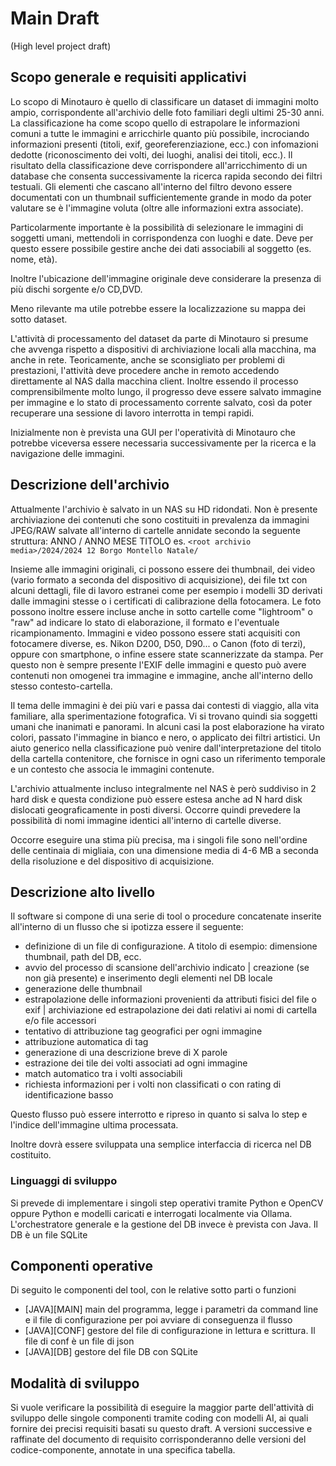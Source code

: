 # Main Draft
(High level project draft)

## Scopo generale e requisiti applicativi
Lo scopo di Minotauro è quello di classificare un dataset di immagini molto ampio, corrispondente all'archivio delle foto familiari degli ultimi 25-30 anni.
La classificazione ha come scopo quello di estrapolare le informazioni comuni a tutte le immagini e arricchirle quanto più possibile, incrociando informazioni presenti (titoli, exif, georeferenziazione, ecc.) con infomazioni dedotte (riconoscimento dei volti, dei luoghi, analisi dei titoli, ecc.).
Il risultato della classificazione deve corrispondere all'arricchimento di un database che consenta successivamente la ricerca rapida secondo dei filtri testuali.
Gli elementi che cascano all'interno del filtro devono essere documentati con un thumbnail sufficientemente grande in modo da poter valutare se è l'immagine voluta (oltre alle informazioni extra associate).

Particolarmente importante è la possibilità di selezionare le immagini di soggetti umani, mettendoli in corrispondenza con luoghi e date. 
Deve per questo essere possibile gestire anche dei dati associabili al soggetto (es. nome, età).

Inoltre l'ubicazione dell'immagine originale deve considerare la presenza di più dischi sorgente e/o CD,DVD. 

Meno rilevante ma utile potrebbe essere la localizzazione su mappa dei sotto dataset.

L'attività di processamento del dataset da parte di Minotauro si presume che avvenga rispetto a dispositivi di archiviazione locali alla macchina, ma anche in rete. Teoricamente, anche se sconsigliato per problemi di prestazioni, l'attività deve procedere anche in remoto accedendo direttamente al NAS dalla macchina client.
Inoltre essendo il processo comprensibilmente molto lungo, il progresso deve essere salvato immagine per immagine e lo stato di processamento corrente salvato, così da poter recuperare una sessione di lavoro interrotta in tempi rapidi.

Inizialmente non è prevista una GUI per l'operatività di Minotauro che potrebbe viceversa essere necessaria successivamente per la ricerca e la navigazione delle immagini.

## Descrizione dell'archivio
Attualmente l'archivio è salvato in un NAS su HD ridondati. Non è presente archiviazione dei contenuti che sono costituiti in prevalenza da immagini JPEG/RAW salvate all'interno di cartelle annidate secondo la seguente struttura:
ANNO / ANNO MESE TITOLO
es. ```<root archivio media>/2024/2024 12 Borgo Montello Natale/```

Insieme alle immagini originali, ci possono essere dei thumbnail, dei video (vario formato a seconda del dispositivo di acquisizione), dei file txt con alcuni dettagli, file di lavoro estranei come per esempio i modelli 3D derivati dalle immagini stesse o i certificati di calibrazione della fotocamera.
Le foto possono inoltre essere incluse anche in sotto cartelle come "lightroom" o "raw" ad indicare lo stato di elaborazione, il formato e l'eventuale ricampionamento. 
Immagini e video possono essere stati acquisiti con fotocamere diverse, es. Nikon D200, D50, D90... o Canon (foto di terzi), oppure con smartphone, o infine essere state scannerizzate da stampa.
Per questo non è sempre presente l'EXIF delle immagini e questo può avere contenuti non omogenei tra immagine e immagine, anche all'interno dello stesso contesto-cartella.

Il tema delle immagini è dei più vari e passa dai contesti di viaggio, alla vita familiare, alla sperimentazione fotografica. Vi si trovano quindi sia soggetti umani che inanimati e panorami. 
In alcuni casi la post elaborazione ha virato colori, passato l'immagine in bianco e nero, o applicato dei filtri artistici.
Un aiuto generico nella classificazione può venire dall'interpretazione del titolo della cartella contenitore, che fornisce in ogni caso un riferimento temporale e un contesto che associa le immagini contenute.

L'archivio attualmente incluso integralmente nel NAS è però suddiviso in 2 hard disk e questa condizione può essere estesa anche ad N hard disk dislocati geograficamente in posti diversi.
Occorre quindi prevedere la possibilità di nomi immagine identici all'interno di cartelle diverse.

Occorre eseguire una stima più precisa, ma i singoli file sono nell'ordine delle centinaia di migliaia, con una dimensione media di 4-6 MB a seconda della risoluzione e del dispositivo di acquisizione.

## Descrizione alto livello
Il software si compone di una serie di tool o procedure concatenate inserite all'interno di un flusso che si ipotizza essere il seguente:
- definizione di un file di configurazione. A titolo di esempio: dimensione thumbnail, path del DB, ecc.
- avvio del processo di scansione dell'archivio indicato | creazione (se non già presente) e inserimento degli elementi nel DB locale
- generazione delle thumbnail 
- estrapolazione delle informazioni provenienti da attributi fisici del file o exif | archiviazione ed estrapolazione dei dati relativi ai nomi di cartella e/o file accessori
- tentativo di attribuzione tag geografici per ogni immagine
- attribuzione automatica di tag
- generazione di una descrizione breve di X parole
- estrazione dei tile dei volti associati ad ogni immagine
- match automatico tra i volti associabili
- richiesta informazioni per i volti non classificati o con rating di identificazione basso

Questo flusso può essere interrotto e ripreso in quanto si salva lo step e l'indice dell'immagine ultima processata.

Inoltre dovrà essere sviluppata una semplice interfaccia di ricerca nel DB costituito. 

### Linguaggi di sviluppo
Si prevede di implementare i singoli step operativi tramite Python e OpenCV oppure Python e modelli caricati e interrogati localmente via Ollama.
L'orchestratore generale e la gestione del DB invece è prevista con Java. Il DB è un file SQLite

## Componenti operative
Di seguito le componenti del tool, con le relative sotto parti o funzioni
- [JAVA][MAIN] main del programma, legge i parametri da command line e il file di configurazione per poi avviare di conseguenza il flusso
- [JAVA][CONF] gestore del file di configurazione in lettura e scrittura. Il file di conf è un file di json
- [JAVA][DB] gestore del file DB con SQLite

## Modalità di sviluppo
Si vuole verificare la possibilità di eseguire la maggior parte dell'attività di sviluppo delle singole componenti tramite coding con modelli AI, ai quali fornire dei precisi requisiti basati su questo draft.
A versioni successive e raffinate del documento di requisito corrisponderanno delle versioni del codice-componente, annotate in una specifica tabella.
